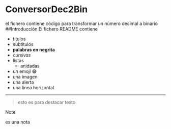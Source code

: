 # ConversorDec2Bin
el fichero contiene código para transformar un número decimal a binario
##Introducción
El fichero README contiene 
- titulos
- subtitulos
- **palabras en negrita**
- _cursivas_
- listas 
  - anidadas
- un emoji :grin:
- una imagen
- una alerta
- una linea horizontal

------------
 > esto
 > es para destacar texto
 
 >[!NOTE]
 >es una nota